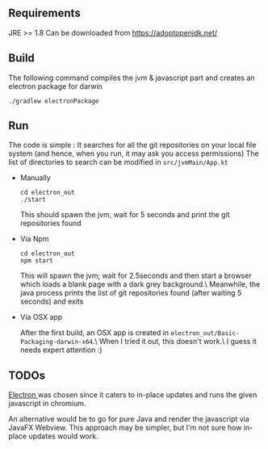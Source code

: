 ## Requirements
JRE >= 1.8
Can be downloaded from https://adoptopenjdk.net/

## Build

The following command compiles the jvm & javascript part and creates an electron package for darwin
```
./gradlew electronPackage
```

## Run

The code is simple : It searches for all the git repositories on your local file system (and hence, when you run, it may ask you access permissions)
The list of directories to search can be modified in `src/jvmMain/App.kt`

* Manually
  ```
  cd electron_out
  ./start
  ```

  This should spawn the jvm, wait for 5 seconds and print the git repositories found

* Via Npm
  ```
  cd electron_out
  npm start
  ```

  This will spawn the jvm; wait for 2.5seconds and then start a browser which loads a blank page with a dark grey background.\\
  Meanwhile, the java process prints the list of git repositories found (after waiting 5 seconds) and exits

* Via OSX app
  
  After the first build, an OSX app is created in `electron_out/Basic-Packaging-darwin-x64`.\\
  When I tried it out, this doesn't work.\\
  I guess it needs expert attention :)

## TODOs
[ Electron ](https://electronjs.org/) was chosen since it caters to in-place updates and runs the given javascript in chromium.

An alternative would be to go for pure Java and render the javascript via JavaFX Webview. This approach may be simpler, but I'm not sure how in-place updates would work.
